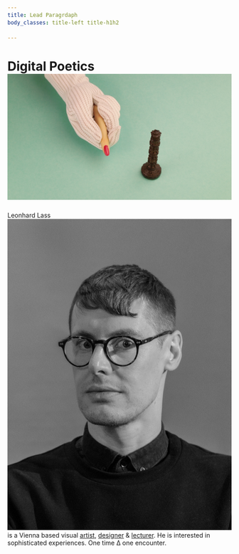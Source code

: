 ```yaml
---
title: Lead Paragrdaph
body_classes: title-left title-h1h2
 
---
```


# Digital Poetics ![](depart-TheRebusCummulations_02-ladyfinger-chess_00000.jpg?classes=inline-img)
Leonhard Lass ![](Leo-portrait-2.jpg?classes=inline-img) is a Vienna based visual [artist](../../about#art), [designer](../../about#design) & [lecturer](../../about#lecture).
He is interested in sophisticated experiences. <!--with a dash of magic.  -->
One time ∆ one encounter.  
<!--[Download](http://depart.at/file.pdf?classes=btn)-->